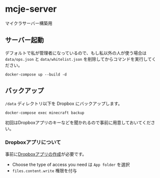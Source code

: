 # mcje-server

マイクラサーバー構築用

## サーバー起動

デフォルトで私が管理者になっているので、もし私以外の人が使う場合は `data/ops.json` と `data/whitelist.json` を削除してからコマンドを実行してください。

```
docker-compose up --build -d
```

## バックアップ
`/data` ディレクトリ以下を Dropbox にバックアップします。

```
docker-compose exec minecraft backup
```

初回はDropboxアプリのキーなどを聞かれるので事前に用意しておいてください。

### Dropboxアプリについて

事前に[Dropboxアプリの作成](https://www.dropbox.com/developers/apps/create)が必要です。

- Choose the type of access you need は `App folder` を選択
- `files.content.write` 権限を付与


